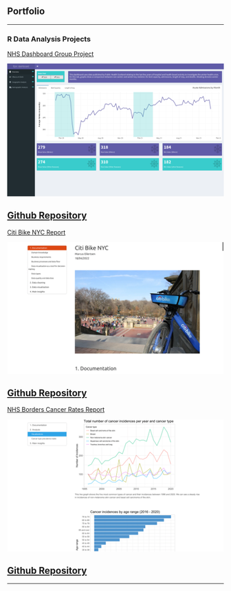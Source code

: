 ## Portfolio

---

### R Data Analysis Projects

[NHS Dashboard Group Project](https://mrcslx.shinyapps.io/dashboard_app/)

<img src="images/overview.png?raw=true"/>

[Github Repository](https://github.com/mrcslx/nhs_dashboard_group_project)
---
[Citi Bike NYC Report](https://mrcslx.github.io/citi_bike_nyc.html)

<img src="images/citi_bike_screen_1.png?raw=true"/>

[Github Repository](https://github.com/mrcslx/citi_bike_nyc)
---
[NHS Borders Cancer Rates Report](https://mrcslx.github.io/nhs_borders.html)

<img src="images/nhs_borders_screen_2.png?raw=true"/>

[Github Repository](https://github.com/mrcslx/nhs_borders_cancer_rates)
---

---
